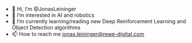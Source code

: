 - 👋 Hi, I’m @JonasLeininger
- 👀 I’m interested in AI and robotics
- 🌱 I’m currently learning/reading new Deep Reinforcement Learning and Object Detection algorithms
- 📫 How to reach me jonas.leininger@rewe-digital.com
